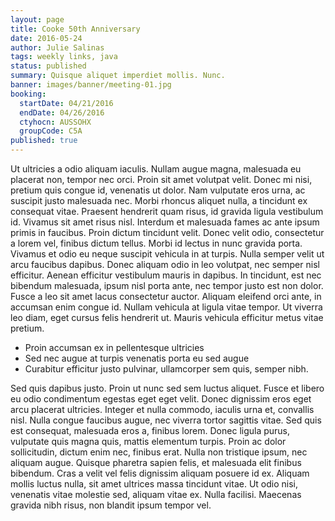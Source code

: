 ```yaml
---
layout: page
title: Cooke 50th Anniversary
date: 2016-05-24
author: Julie Salinas
tags: weekly links, java
status: published
summary: Quisque aliquet imperdiet mollis. Nunc.
banner: images/banner/meeting-01.jpg
booking:
  startDate: 04/21/2016
  endDate: 04/26/2016
  ctyhocn: AUSSOHX
  groupCode: C5A
published: true
---
```

Ut ultricies a odio aliquam iaculis. Nullam augue magna, malesuada eu placerat non, tempor nec orci. Proin sit amet volutpat velit. Donec mi nisi, pretium quis congue id, venenatis ut dolor. Nam vulputate eros urna, ac suscipit justo malesuada nec. Morbi rhoncus aliquet nulla, a tincidunt ex consequat vitae. Praesent hendrerit quam risus, id gravida ligula vestibulum id. Vivamus sit amet risus nisl.
Interdum et malesuada fames ac ante ipsum primis in faucibus. Proin dictum tincidunt velit. Donec velit odio, consectetur a lorem vel, finibus dictum tellus. Morbi id lectus in nunc gravida porta. Vivamus et odio eu neque suscipit vehicula in at turpis. Nulla semper velit ut arcu faucibus dapibus. Donec aliquam odio in leo volutpat, nec semper nisl efficitur. Aenean efficitur vestibulum mauris in dapibus. In tincidunt, est nec bibendum malesuada, ipsum nisl porta ante, nec tempor justo est non dolor. Fusce a leo sit amet lacus consectetur auctor. Aliquam eleifend orci ante, in accumsan enim congue id. Nullam vehicula at ligula vitae tempor. Ut viverra leo diam, eget cursus felis hendrerit ut. Mauris vehicula efficitur metus vitae pretium.

* Proin accumsan ex in pellentesque ultricies
* Sed nec augue at turpis venenatis porta eu sed augue
* Curabitur efficitur justo pulvinar, ullamcorper sem quis, semper nibh.

Sed quis dapibus justo. Proin ut nunc sed sem luctus aliquet. Fusce et libero eu odio condimentum egestas eget eget velit. Donec dignissim eros eget arcu placerat ultricies. Integer et nulla commodo, iaculis urna et, convallis nisl. Nulla congue faucibus augue, nec viverra tortor sagittis vitae. Sed quis est consequat, malesuada eros a, finibus lorem. Donec ligula purus, vulputate quis magna quis, mattis elementum turpis. Proin ac dolor sollicitudin, dictum enim nec, finibus erat. Nulla non tristique ipsum, nec aliquam augue. Quisque pharetra sapien felis, et malesuada elit finibus bibendum. Cras a velit vel felis dignissim aliquam posuere id ex. Aliquam mollis luctus nulla, sit amet ultrices massa tincidunt vitae. Ut odio nisi, venenatis vitae molestie sed, aliquam vitae ex. Nulla facilisi. Maecenas gravida nibh risus, non blandit ipsum tempor vel.
